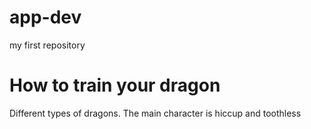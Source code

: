 # app-dev
my first repository
<h1>How to train your dragon</h1>
<body>Different types of dragons. The main character is hiccup and toothless</body>
